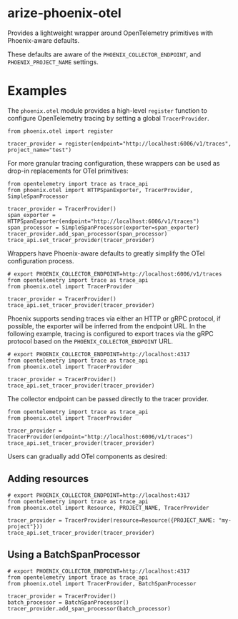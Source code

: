 # arize-phoenix-otel

Provides a lightweight wrapper around OpenTelemetry primitives with Phoenix-aware defaults.

These defaults are aware of the `PHOENIX_COLLECTOR_ENDPOINT`, and `PHOENIX_PROJECT_NAME` settings.

# Examples

The `phoenix.otel` module provides a high-level `register` function to configure OpenTelemetry
tracing by setting a global `TracerProvider`.

```
from phoenix.otel import register

tracer_provider = register(endpoint="http://localhost:6006/v1/traces", project_name="test")
```

For more granular tracing configuration, these wrappers can be used as drop-in replacements for
OTel primitives:

```
from opentelemetry import trace as trace_api
from phoenix.otel import HTTPSpanExporter, TracerProvider, SimpleSpanProcessor

tracer_provider = TracerProvider()
span_exporter = HTTPSpanExporter(endpoint="http://localhost:6006/v1/traces")
span_processor = SimpleSpanProcessor(exporter=span_exporter)
tracer_provider.add_span_processor(span_processor)
trace_api.set_tracer_provider(tracer_provider)
```

Wrappers have Phoenix-aware defaults to greatly simplify the OTel configuration process.

```
# export PHOENIX_COLLECTOR_ENDPOINT=http://localhost:6006/v1/traces
from opentelemetry import trace as trace_api
from phoenix.otel import TracerProvider

tracer_provider = TracerProvider()
trace_api.set_tracer_provider(tracer_provider)
```

Phoenix supports sending traces via either an HTTP or gRPC protocol, if possible, the exporter
will be inferred from the endpoint URL. In the following example, tracing is configured to
export traces via the gRPC protocol based on the `PHOENIX_COLLECTOR_ENDPOINT` URL.

```
# export PHOENIX_COLLECTOR_ENDPOINT=http://localhost:4317
from opentelemetry import trace as trace_api
from phoenix.otel import TracerProvider

tracer_provider = TracerProvider()
trace_api.set_tracer_provider(tracer_provider)
```

The collector endpoint can be passed directly to the tracer provider.

```
from opentelemetry import trace as trace_api
from phoenix.otel import TracerProvider

tracer_provider = TracerProvider(endpoint="http://localhost:6006/v1/traces")
trace_api.set_tracer_provider(tracer_provider)
```

Users can gradually add OTel components as desired:

## Adding resources
```
# export PHOENIX_COLLECTOR_ENDPOINT=http://localhost:4317
from opentelemetry import trace as trace_api
from phoenix.otel import Resource, PROJECT_NAME, TracerProvider

tracer_provider = TracerProvider(resource=Resource({PROJECT_NAME: "my-project"}))
trace_api.set_tracer_provider(tracer_provider)
```

## Using a BatchSpanProcessor
```
# export PHOENIX_COLLECTOR_ENDPOINT=http://localhost:4317
from opentelemetry import trace as trace_api
from phoenix.otel import TracerProvider, BatchSpanProcessor

tracer_provider = TracerProvider()
batch_processor = BatchSpanProcessor()
tracer_provider.add_span_processor(batch_processor)
```
